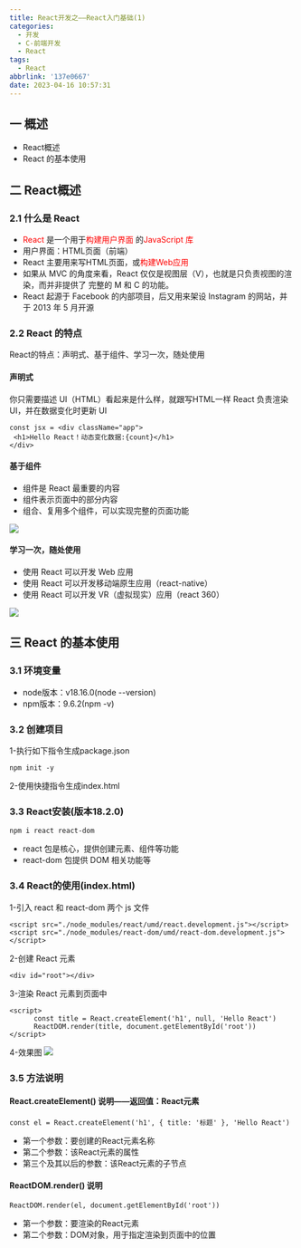 ```yaml
---
title: React开发之——React入门基础(1)
categories:
  - 开发
  - C-前端开发
  - React
tags:
  - React
abbrlink: '137e0667'
date: 2023-04-16 10:57:31
---
```

## 一 概述

* React概述
* React 的基本使用

<!--more-->

## 二  React概述

### 2.1 什么是 React

* <font color=red>React</font> 是一个用于<font color=red>构建用户界面</font> 的<font color=red>JavaScript 库</font>
* 用户界面：HTML页面（前端）
* React 主要用来写HTML页面，或<font color=red>构建Web应用</font>
* 如果从 MVC 的角度来看，React 仅仅是视图层（V），也就是只负责视图的渲染，而并非提供了
  完整的 M 和 C 的功能。
* React 起源于 Facebook 的内部项目，后又用来架设 Instagram 的网站，并于 2013 年 5 月开源

### 2.2 React 的特点

React的特点：声明式、基于组件、学习一次，随处使用

#### 声明式

你只需要描述 UI（HTML）看起来是什么样，就跟写HTML一样
React 负责渲染 UI，并在数据变化时更新 UI

```
const jsx = <div className="app">
 <h1>Hello React！动态变化数据:{count}</h1>
</div>
```

#### 基于组件

* 组件是 React 最重要的内容
* 组件表示页面中的部分内容
* 组合、复用多个组件，可以实现完整的页面功能

![][1]

#### 学习一次，随处使用

* 使用 React 可以开发 Web 应用
* 使用 React 可以开发移动端原生应用（react-native）
* 使用 React 可以开发 VR（虚拟现实）应用（react 360）

![][2]

## 三 React 的基本使用

### 3.1 环境变量

* node版本：v18.16.0(node --version)
* npm版本：9.6.2(npm -v)

### 3.2 创建项目

1-执行如下指令生成package.json

```
npm init -y
```

2-使用快捷指令生成index.html

### 3.3 React安装(版本18.2.0)

```
npm i react react-dom
```

* react 包是核心，提供创建元素、组件等功能
* react-dom 包提供 DOM 相关功能等

### 3.4 React的使用(index.html)

1-引入 react 和 react-dom 两个 js 文件

```
<script src="./node_modules/react/umd/react.development.js"></script>
<script src="./node_modules/react-dom/umd/react-dom.development.js"></script>
```

2-创建 React 元素

```
<div id="root"></div>
```

3-渲染 React 元素到页面中

```
<script>
      const title = React.createElement('h1', null, 'Hello React')
      ReactDOM.render(title, document.getElementById('root'))
</script>
```

4-效果图
![][3]

### 3.5 方法说明

#### React.createElement() 说明——返回值：React元素

```
const el = React.createElement('h1', { title: '标题' }, 'Hello React')
```

* 第一个参数：要创建的React元素名称
* 第二个参数：该React元素的属性
* 第三个及其以后的参数：该React元素的子节点

#### ReactDOM.render() 说明

```
ReactDOM.render(el, document.getElementById('root'))
```

* 第一个参数：要渲染的React元素
* 第二个参数：DOM对象，用于指定渲染到页面中的位置




[1]:https://cdn.staticaly.com/gh/PGzxc/CDN/master/blog-react/react-day1-img1-compose-construct.png
[2]:https://cdn.staticaly.com/gh/PGzxc/CDN/master/blog-react/react-day1-img1-all-use.png
[3]:https://cdn.staticaly.com/gh/PGzxc/CDN/master/blog-react/react-day1-img1-hello-react.png
